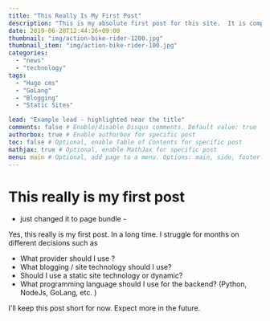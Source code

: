 ```yaml
---
title: "This Really Is My First Post"
description: "This is my absolute first post for this site.  It is completely meaningless except to those who choose to apply meaning to it."
date: 2019-06-28T12:44:26+09:00
thumbnail: "img/action-bike-rider-1200.jpg"
thumbnail_item: "img/action-bike-rider-100.jpg"
categories:
  - "news"
  - "technology"
tags:
  - "Hugo cms"
  - "GoLang"
  - "Blogging"
  - "Static Sites"

lead: "Example lead - highlighted near the title"
comments: false # Enable/disable Disqus comments. Default value: true
authorbox: true # Enable authorbox for specific post
toc: false # Optional, enable Table of Contents for specific post
mathjax: true # Optional, enable MathJax for specific post
menu: main # Optional, add page to a menu. Options: main, side, footer
---
```


# This really is my first post

- just changed it to page bundle -

Yes, this really is my first post. In a long time. I struggle for months on different decisions such as

- What provider should I use ?
- What blogging / site technology should I use?
- Should I use a static site technology or dynamic?
- What programming language should I use for the backend? (Python, NodeJs, GoLang, etc. )

I'll keep this post short for now. Expect more in the future.
